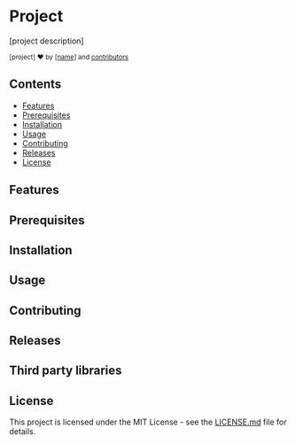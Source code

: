 # Project
[project description]

<sub>[project] ❤︎ by
  <a href="#">[name]</a> and
  <a href="[repo url]/contributors">contributors</a>
  </sub>

## Contents
- [Features](#features)
- [Prerequisites](#prerequisites)
- [Installation](#installation)
- [Usage](#usage)
- [Contributing](#sontributing)
- [Releases](#releases)
- [License](#license)

## Features

## Prerequisites

## Installation

## Usage

## Contributing

## Releases

## Third party libraries

## License
This project is licensed under the MIT License - see the [LICENSE.md](LICENSE) file for details.
